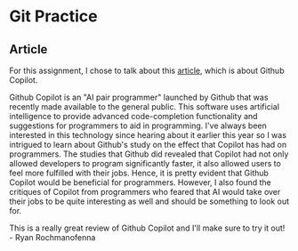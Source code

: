 # Git Practice

## Article

For this assignment, I chose to talk about this [article](https://visualstudiomagazine.com/articles/2022/09/13/copilot-impact.aspx?m=1), which is about Github Copilot.

Github Copilot is an "AI pair programmer" launched by Github that was recently made available to the general public. This software uses artificial intelligence to provide advanced code-completion functionality and suggestions for programmers to aid in programming. I've always been interested in this technology since hearing about it earlier this year so I was intrigued to learn about Github's study on the effect that Copilot has had on programmers. The studies that Github did revealed that Copilot had not only allowed developers to program significantly faster, it also allowed users to feel more fulfilled with their jobs. Hence, it is pretty evident that Github Copilot would be beneficial for programmers. However, I also found the critiques of Copilot from programmers who feared that AI would take over their jobs to be quite interesting as well and should be something to look out for.

<a>This is a really great review of Github Copilot and I'll make sure to try it out! - Ryan Rochmanofenna</a>